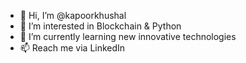 - 👋 Hi, I’m @kapoorkhushal
- 👀 I’m interested in Blockchain & Python
- 🌱 I’m currently learning new innovative technologies
- 📫 Reach me via LinkedIn 

<!---
kapoorkhushal/kapoorkhushal is a ✨ special ✨ repository because its `README.md` (this file) appears on your GitHub profile.
You can click the Preview link to take a look at your changes.
--->
